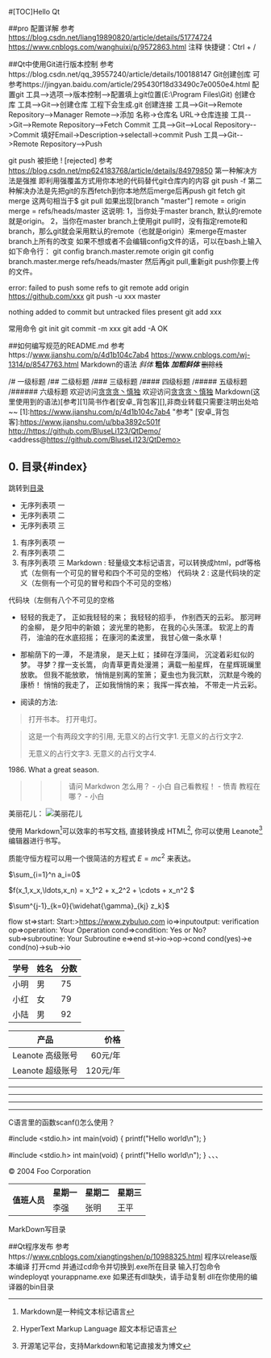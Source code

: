 #[TOC]Hello Qt


##pro 配置详解
参考	https://blog.csdn.net/liang19890820/article/details/51774724
		https://www.cnblogs.com/wanghuixi/p/9572863.html
注释 快捷键：Ctrl + /

##Qt中使用Git进行版本控制 参考https://blog.csdn.net/qq_39557240/article/details/100188147
Git创建创库    可参考https://jingyan.baidu.com/article/295430f18d33490c7e0050e4.html
配置git		工具-->选项-->版本控制-->配置填上git位置(E:\Program Files\Git)
创建仓库	工具-->Git-->创建仓库 工程下会生成.git
创建连接	工具-->Git-->Remote Repository-->Manager Remote-->添加    名称->仓库名 URL->仓库连接
			工具-->Git-->Remote Repository-->Fetch
Commit		工具-->Git-->Local Repository-->Commit    填好Email->Description->selectall->commit
Push		工具-->Git-->Remote Repository-->Push

git push 被拒绝 ! [rejected] 参考 https://blog.csdn.net/mp624183768/article/details/84979850
第一种解决方法是强推
即利用强覆盖方式用你本地的代码替代git仓库内的内容
git push -f
第二种解决办法是先把git的东西fetch到你本地然后merge后再push
git fetch
git merge
这两句相当于$ git pull
如果出现[branch "master"]
	 remote = origin
	 merge = refs/heads/master
这说明:
1，当你处于master branch, 默认的remote就是origin。
2，当你在master branch上使用git pull时，没有指定remote和branch，那么git就会采用默认的remote（也就是origin）来merge在master branch上所有的改变
如果不想或者不会编辑config文件的话，可以在bash上输入如下命令行：
	git config branch.master.remote origin
	git config branch.master.merge refs/heads/master
然后再git pull,重新git push你要上传的文件。

error: failed to push some refs to
git remote add origin https://github.com/xxx
git push -u xxx master

nothing added to commit but untracked files present
git add xxx

常用命令
git init
git commit -m xxx
git add -A
OK

##如何编写规范的README.md 参考https://www.jianshu.com/p/4d1b104c7ab4 https://www.cnblogs.com/wj-1314/p/8547763.html 
Markdown的语法
*斜体*
**粗体**
***加粗斜体***
~~删除线~~

/# 一级标题
/## 二级标题
/### 三级标题
/#### 四级标题
/##### 五级标题
/###### 六级标题
欢迎访问[贪贪贪丶慎独](http://www.bluseli.cn)
欢迎访问[贪贪贪丶慎独](http://www.bluseli.site "贪贪贪丶慎独")
Markdown(这里使用到的语法)[参考][1]简书作者[安卓_背包客][],非商业转载只需要注明出处哈~~
[1]:https://www.jianshu.com/p/4d1b104c7ab4 "参考"
[安卓_背包客]:https://www.jianshu.com/u/bba3892c501f
<http://https://github.com/BluseLi123/QtDemo/>
<address@https://github.com/BluseLi123/QtDemo>
## 0\. 目录{#index}
跳转到[目录](#index)
- 无序列表项 一
- 无序列表项 二
- 无序列表项 三
1. 有序列表项 一
2. 有序列表项 二
3. 有序列表项 三
Markdown
: 轻量级文本标记语言，可以转换成html，pdf等格式（左侧有一个可见的冒号和四个不可见的空格）
代码块 2
: 这是代码块的定义（左侧有一个可见的冒号和四个不可见的空格）

代码块（左侧有八个不可见的空格
</pre>
</dd>
</dl>

* 轻轻的我走了， 正如我轻轻的来； 我轻轻的招手， 作别西天的云彩。
那河畔的金柳， 是夕阳中的新娘； 波光里的艳影， 在我的心头荡漾。
软泥上的青荇， 油油的在水底招摇； 在康河的柔波里， 我甘心做一条水草！
* 那榆荫下的一潭， 不是清泉， 是天上虹； 揉碎在浮藻间， 沉淀着彩虹似的梦。
寻梦？撑一支长篙， 向青草更青处漫溯； 满载一船星辉， 在星辉斑斓里放歌。
但我不能放歌， 悄悄是别离的笙箫； 夏虫也为我沉默， 沉默是今晚的康桥！
悄悄的我走了， 正如我悄悄的来； 我挥一挥衣袖， 不带走一片云彩。

* 阅读的方法:
> 打开书本。
> 打开电灯。

> 这是一个有两段文字的引用,
> 无意义的占行文字1.
> 无意义的占行文字2.
>
> 无意义的占行文字3.
> 无意义的占行文字4.

1986\. What a great season.

>>> 请问 Markdwon 怎么用？ - 小白
>> 自己看教程！ - 愤青
> 教程在哪？ - 小白

美丽花儿：
![美丽花儿](http://upload-images.jianshu.io/upload_images/4416412-cc44a55a6b975181.jpg?imageMogr2/auto-orient/strip%7CimageView2/2/w/1240 "美丽花儿")

使用 Markdown[^1]可以效率的书写文档, 直接转换成 HTML[^2], 你可以使用 Leanote[^Le] 编辑器进行书写。

[^1]:Markdown是一种纯文本标记语言

[^2]:HyperText Markup Language 超文本标记语言

[^Le]:开源笔记平台，支持Markdown和笔记直接发为博文

质能守恒方程可以用一个很简洁的方程式 $E=mc^2$ 来表达。

$\sum_{i=1}^n a_i=0$

$f(x_1,x_x,\ldots,x_n) = x_1^2 + x_2^2 + \cdots + x_n^2 $

$\sum^{j-1}_{k=0}{\widehat{\gamma}_{kj} z_k}$


flow
st=>start: Start:>https://www.zybuluo.com
io=>inputoutput: verification
op=>operation: Your Operation
cond=>condition: Yes or No?
sub=>subroutine: Your Subroutine
e=>end
st->io->op->cond
cond(yes)->e
cond(no)->sub->io

学号|姓名|分数
-|-|-
小明|男|75
小红|女|79
小陆|男|92

产品|价格
-|-:
Leanote 高级账号|60元/年
Leanote 超级账号|120元/年

* * *
***
*****
- - -

C语言里的函数scanf()怎么使用？
</pre>

#include <stdio.h>
int main(void)
{
printf("Hello world\n");
}

#include <stdio.h>
int main(void)
{
printf("Hello world\n");
}
、、、

<div class="footer">
© 2004 Foo Corporation
</div>

<table>
<tr>
<th rowspan="2">值班人员</th>
<th>星期一</th>
<th>星期二</th>
<th>星期三</th>
</tr>
<tr>
<td>李强</td>
<td>张明</td>
<td>王平</td>
</tr>
</table>

MarkDown写目录


##Qt程序发布 参考https://www.cnblogs.com/xiangtingshen/p/10988325.html
	程序以release版本编译
	打开cmd 并通过cd命令并切换到.exe所在目录
	输入打包命令 windeployqt yourappname.exe
	如果还有dll缺失，请手动复制  dll在你使用的编译器的bin目录
